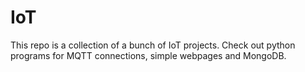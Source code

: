 # IoT
This repo is a collection of a bunch of IoT projects. Check out python programs for MQTT connections, simple webpages and MongoDB.

